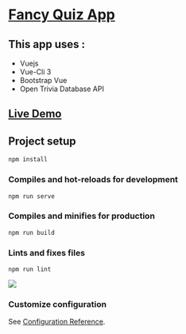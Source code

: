 # [Fancy Quiz App](https://u4jlk.csb.app/)

## This app uses :
- Vuejs
- Vue-Cli 3
- Bootstrap Vue
- Open Trivia Database API 

## [Live Demo](https://u4jlk.csb.app/)

## Project setup
```
npm install
```
### Compiles and hot-reloads for development
```
npm run serve
```
### Compiles and minifies for production
```
npm run build
```
### Lints and fixes files
```
npm run lint
```
[![](https://res.cloudinary.com/marcomontalbano/image/upload/v1585775337/video_to_markdown/images/youtube--Jk7jRsZm3L8-c05b58ac6eb4c4700831b2b3070cd403.jpg)](https://youtu.be/Jk7jRsZm3L8 "")

### Customize configuration
See [Configuration Reference](https://cli.vuejs.org/config/).

